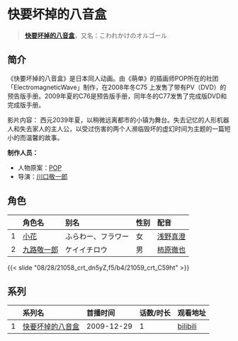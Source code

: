 # 快要坏掉的八音盒


> <u>**[快要坏掉的八音盒](https://bgm.tv/subject/3806)**</u>，又名：こわれかけのオルゴール

## 简介

《快要坏掉的八音盒》是日本同人动画。由《萌单》的插画师POP所在的社团「ElectromagneticWave」制作，在2008年冬C75 上发售了带有PV（DVD）的预告版手册。2009年夏的C76是预告版手册，同年冬的C77发售了完成版DVD和完成版手册。

影片内容：
西元2039年夏，以稍微远离都市的小镇为舞台。失去记忆的人形机器人和失去家人的主人公，以受过伤害的两个人濒临毁坏的虚幻时间为主题的一篇短小的而温馨的故事。

**制作人员：**
- 人物原案：[POP](https://bgm.tv/person/5851)
- 导演：[川口敬一郎](https://bgm.tv/person/3086)

## 角色

|     |   角色名   |   别名  | 性别 |  配音  |
|:--- |:------  |:----      |:---  |:--   |
| 1 | [小花](https://bgm.tv/character/21058) | ふらわー、フラワー | 女 | [浅野真澄](https://bgm.tv/person/3841) |
| 2 | [九路敬一郎](https://bgm.tv/character/21059) | ケイイチロウ | 男 | [柿原徹也](https://bgm.tv/person/4782) |

{{< slide "08/28/21058_crt_dn5yZ,f5/b4/21059_crt_C59ht" >}}

## 系列

|     |   系列名   |   首播时间  | 话数/时长  | 观看地址 |
|:---  |:------    |:----      |:---       |:---  |
| 1 |[快要坏掉的八音盒](https://bgm.tv/subject/3806)| 2009-12-29 | 1 | [bilibili](https://www.bilibili.com/video/BV1ib411H7zh)  |



